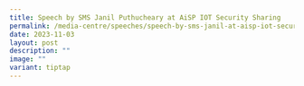 ```yaml
---
title: Speech by SMS Janil Puthucheary at AiSP IOT Security Sharing
permalink: /media-centre/speeches/speech-by-sms-janil-at-aisp-iot-security-sharing/
date: 2023-11-03
layout: post
description: ""
image: ""
variant: tiptap
---
```

